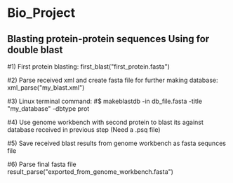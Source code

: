 # Bio_Project
Blasting protein-protein sequences
Using for double blast
------------------------------------
#1) First protein blasting:
    first_blast("first_protein.fasta")

#2) Parse received xml and create fasta file for further making database:
    xml_parse("my_blast.xml")

#3) Linux terminal command:
    #$ makeblastdb -in db_file.fasta -title "my_database" -dbtype prot

#4) Use genome workbench with second protein to blast its against database received in previous step (Need a .psq file)

#5) Save received blast results from genome workbench as fasta sequnces file

#6) Parse final fasta file
    result_parse("exported_from_genome_workbench.fasta")
